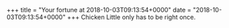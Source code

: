 +++
title = "Your fortune at 2018-10-03T09:13:54+0000"
date = "2018-10-03T09:13:54+0000"
+++
Chicken Little only has to be right once.  
